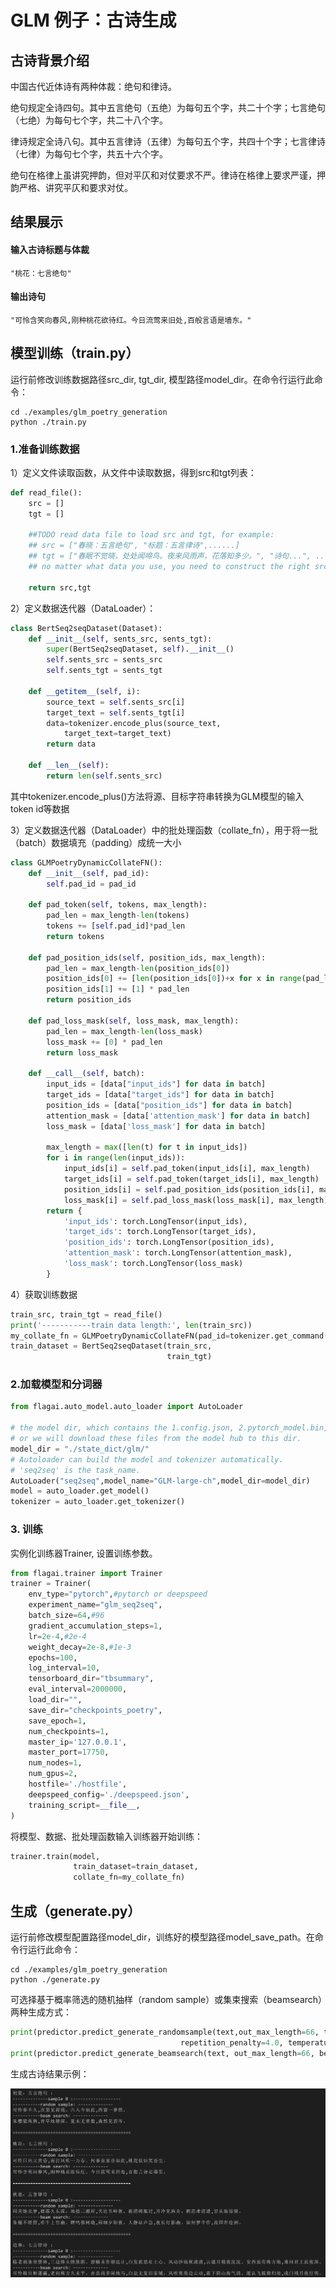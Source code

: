 # GLM 例子：古诗生成

## 古诗背景介绍
中国古代近体诗有两种体裁：绝句和律诗。

绝句规定全诗四句。其中五言绝句（五绝）为每句五个字，共二十个字；七言绝句（七绝）为每句七个字，共二十八个字。

律诗规定全诗八句。其中五言律诗（五律）为每句五个字，共四十个字；七言律诗（七律）为每句七个字，共五十六个字。

绝句在格律上虽讲究押韵，但对平仄和对仗要求不严。律诗在格律上要求严谨，押韵严格、讲究平仄和要求对仗。

## 结果展示
#### 输入古诗标题与体裁
```
"桃花：七言绝句"
```
#### 输出诗句
```
"可怜含笑向春风,刚种桃花欲待红。今日流莺来旧处,百般言语是墙东。"
```
## 模型训练（train.py）

运行前修改训练数据路径src_dir, tgt_dir, 模型路径model_dir。在命令行运行此命令：
```commandline
cd ./examples/glm_poetry_generation
python ./train.py
```
### 1.准备训练数据
1）定义文件读取函数，从文件中读取数据，得到src和tgt列表：
```python
def read_file():
    src = []
    tgt = []

    ##TODO read data file to load src and tgt, for example:
    ## src = ["春晓：五言绝句", "标题：五言律诗",......]
    ## tgt = ["春眠不觉晓，处处闻啼鸟。夜来风雨声，花落知多少。", "诗句...", ......]
    ## no matter what data you use, you need to construct the right src and tgt.
  
    return src,tgt
```
2）定义数据迭代器（DataLoader）：
```python
class BertSeq2seqDataset(Dataset):
    def __init__(self, sents_src, sents_tgt):
        super(BertSeq2seqDataset, self).__init__()
        self.sents_src = sents_src
        self.sents_tgt = sents_tgt

    def __getitem__(self, i):
        source_text = self.sents_src[i]
        target_text = self.sents_tgt[i]
        data=tokenizer.encode_plus(source_text,
            target_text=target_text)
        return data

    def __len__(self):
        return len(self.sents_src)
```
其中tokenizer.encode_plus()方法将源、目标字符串转换为GLM模型的输入token id等数据

3）定义数据迭代器（DataLoader）中的批处理函数（collate_fn），用于将一批（batch）数据填充（padding）成统一大小
```python
class GLMPoetryDynamicCollateFN():
    def __init__(self, pad_id):
        self.pad_id = pad_id

    def pad_token(self, tokens, max_length):
        pad_len = max_length-len(tokens)
        tokens += [self.pad_id]*pad_len
        return tokens

    def pad_position_ids(self, position_ids, max_length):
        pad_len = max_length-len(position_ids[0])
        position_ids[0] += [len(position_ids[0])+x for x in range(pad_len)]
        position_ids[1] += [1] * pad_len
        return position_ids

    def pad_loss_mask(self, loss_mask, max_length):
        pad_len = max_length-len(loss_mask)
        loss_mask += [0] * pad_len
        return loss_mask

    def __call__(self, batch):
        input_ids = [data["input_ids"] for data in batch]
        target_ids = [data["target_ids"] for data in batch]
        position_ids = [data["position_ids"] for data in batch]
        attention_mask = [data['attention_mask'] for data in batch]
        loss_mask = [data['loss_mask'] for data in batch]

        max_length = max([len(t) for t in input_ids])
        for i in range(len(input_ids)):
            input_ids[i] = self.pad_token(input_ids[i], max_length)
            target_ids[i] = self.pad_token(target_ids[i], max_length)
            position_ids[i] = self.pad_position_ids(position_ids[i], max_length)
            loss_mask[i] = self.pad_loss_mask(loss_mask[i], max_length)
        return {
            'input_ids': torch.LongTensor(input_ids),
            'target_ids': torch.LongTensor(target_ids),
            'position_ids': torch.LongTensor(position_ids),
            'attention_mask': torch.LongTensor(attention_mask),
            'loss_mask': torch.LongTensor(loss_mask)
        }
```
4）获取训练数据
```python
train_src, train_tgt = read_file()
print('-----------train data length:', len(train_src))
my_collate_fn = GLMPoetryDynamicCollateFN(pad_id=tokenizer.get_command('pad').Id)
train_dataset = BertSeq2seqDataset(train_src,
                                   train_tgt)
```
### 2.加载模型和分词器

```python
from flagai.auto_model.auto_loader import AutoLoader

# the model dir, which contains the 1.config.json, 2.pytorch_model.bin, 3.vocab.txt,
# or we will download these files from the model hub to this dir.
model_dir = "./state_dict/glm/"
# Autoloader can build the model and tokenizer automatically.
# 'seq2seq' is the task_name.
AutoLoader("seq2seq",model_name="GLM-large-ch",model_dir=model_dir)
model = auto_loader.get_model()
tokenizer = auto_loader.get_tokenizer()
```

### 3. 训练

实例化训练器Trainer, 设置训练参数。
```python
from flagai.trainer import Trainer
trainer = Trainer(
    env_type="pytorch",#pytorch or deepspeed
    experiment_name="glm_seq2seq",
    batch_size=64,#96
    gradient_accumulation_steps=1,
    lr=2e-4,#2e-4
    weight_decay=2e-8,#1e-3
    epochs=100,
    log_interval=10,  
    tensorboard_dir="tbsummary",
    eval_interval=2000000,
    load_dir="",
    save_dir="checkpoints_poetry",
    save_epoch=1,
    num_checkpoints=1,
    master_ip='127.0.0.1',
    master_port=17750,
    num_nodes=1,
    num_gpus=2,
    hostfile='./hostfile',
    deepspeed_config='./deepspeed.json',
    training_script=__file__,
)
```
将模型、数据、批处理函数输入训练器开始训练：
```python
trainer.train(model,
              train_dataset=train_dataset,
              collate_fn=my_collate_fn)
```            




## 生成（generate.py）
运行前修改模型配置路径model_dir，训练好的模型路径model_save_path。在命令行运行此命令：
```commandline
cd ./examples/glm_poetry_generation
python ./generate.py
```
可选择基于概率筛选的随机抽样（random sample）或集束搜索（beamsearch）两种生成方式：
```python
print(predictor.predict_generate_randomsample(text,out_max_length=66, top_k=10, top_p=.1,
                                      repetition_penalty=4.0, temperature=1.2))
print(predictor.predict_generate_beamsearch(text, out_max_length=66, beam_size=10))
```


生成古诗结果示例：

![result](../docs/img/poetry_generation.png)

